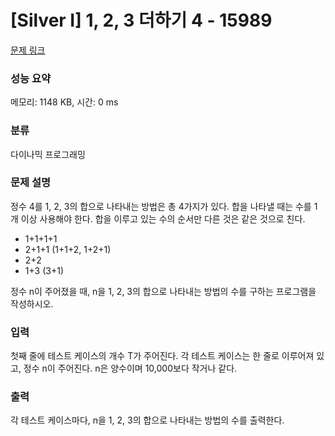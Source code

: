 # [Silver I] 1, 2, 3 더하기 4 - 15989 

[문제 링크](https://www.acmicpc.net/problem/15989) 

### 성능 요약

메모리: 1148 KB, 시간: 0 ms

### 분류

다이나믹 프로그래밍

### 문제 설명

<p>정수 4를 1, 2, 3의 합으로 나타내는 방법은 총 4가지가 있다. 합을 나타낼 때는 수를 1개 이상 사용해야 한다. 합을 이루고 있는 수의 순서만 다른 것은 같은 것으로 친다.</p>

<ul>
	<li>1+1+1+1</li>
	<li>2+1+1 (1+1+2, 1+2+1)</li>
	<li>2+2</li>
	<li>1+3 (3+1)</li>
</ul>

<p>정수 n이 주어졌을 때, n을 1, 2, 3의 합으로 나타내는 방법의 수를 구하는 프로그램을 작성하시오.</p>

### 입력 

 <p>첫째 줄에 테스트 케이스의 개수 T가 주어진다. 각 테스트 케이스는 한 줄로 이루어져 있고, 정수 n이 주어진다. n은 양수이며 10,000보다 작거나 같다.</p>

### 출력 

 <p>각 테스트 케이스마다, n을 1, 2, 3의 합으로 나타내는 방법의 수를 출력한다.</p>

